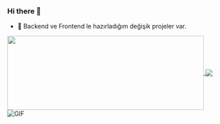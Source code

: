 ### Hi there 👋


- 🔭 Backend ve Frontend le hazırladığım değişik projeler var.


<a href="https://github.com/berhanserin/github-readme-stats">
  <img width=450 height=170 align="center" src="https://github-readme-stats.vercel.app/api?username=berhanserin&theme=midnight-purple&show_icons=true&bg_color=0D1117&hide_border=true" />
</a>

<a href="https://github.com/berhanserin/github-readme-stats">
  <img align="center" src="https://github-readme-stats.vercel.app/api/top-langs/?username=berhanserin&theme=midnight-purple&layout=compact&bg_color=0D1117&hide_border=true" />
</a>

 <img align="left" alt="GIF" src="https://i.pinimg.com/originals/e4/26/70/e426702edf874b181aced1e2fa5c6cde.gif" />
<!--
- 🌱 I’m currently learning ...
- 👯 I’m looking to collaborate on ...
- 🤔 I’m looking for help with ...
- 💬 Ask me about ...
- 📫 How to reach me: ...
- 😄 Pronouns: ...
- ⚡ Fun fact: ...
-->
